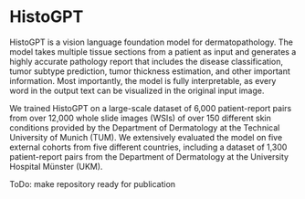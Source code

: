 # HistoGPT

HistoGPT is a vision language foundation model for dermatopathology. The model takes multiple tissue sections from a patient as input and generates a highly accurate pathology report that includes the disease classification, tumor subtype prediction, tumor thickness estimation, and other important information. Most importantly, the model is fully interpretable, as every word in the output text can be visualized in the original input image.

We trained HistoGPT on a large-scale dataset of 6,000 patient-report pairs from over 12,000 whole slide images (WSIs) of over 150 different skin conditions provided by the Department of Dermatology at the Technical University of Munich (TUM). We extensively evaluated the model on five external cohorts from five different countries, including a dataset of 1,300 patient-report pairs from the Department of Dermatology at the University Hospital Münster (UKM).


ToDo: make repository ready for publication
